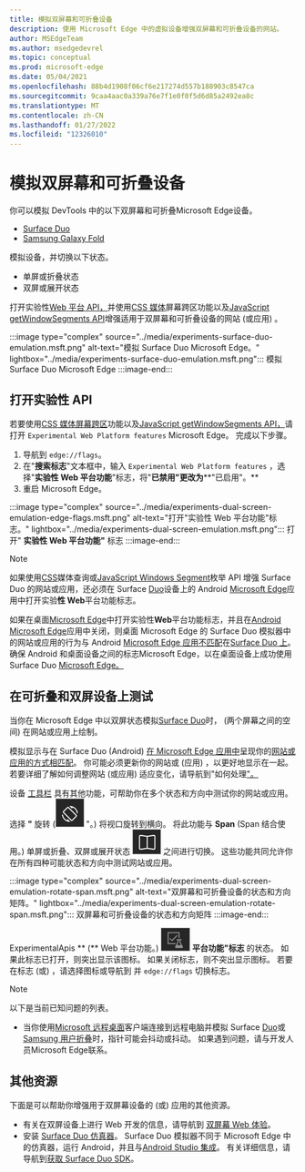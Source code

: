 ```yaml
---
title: 模拟双屏幕和可折叠设备
description: 使用 Microsoft Edge 中的虚拟设备增强双屏幕和可折叠设备的网站。
author: MSEdgeTeam
ms.author: msedgedevrel
ms.topic: conceptual
ms.prod: microsoft-edge
ms.date: 05/04/2021
ms.openlocfilehash: 88b4d1908f06cf6e217274d557b188903c8547ca
ms.sourcegitcommit: 9caa4aac0a339a76e7f1e0f0f5d6d85a2492ea8c
ms.translationtype: MT
ms.contentlocale: zh-CN
ms.lasthandoff: 01/27/2022
ms.locfileid: "12326010"
---
```

# <a name="emulate-dual-screen-and-foldable-devices"></a>模拟双屏幕和可折叠设备

你可以模拟 DevTools 中的以下双屏幕和可折叠Microsoft Edge设备。

*   [Surface Duo](https://www.microsoft.com/surface/devices/surface-duo)
*   [Samsung Galaxy Fold](https://www.samsung.com/global/galaxy/galaxy-fold)

模拟设备，并切换以下状态。

*   单屏或折叠状态
*   双屏或展开状态

打开实验性[Web 平台 API，](#turn-on-experimental-apis)并使用[CSS 媒体](/dual-screen/web/css-media-spanning)屏幕跨区功能以及[JavaScript getWindowSegments API](/dual-screen/web/javascript-getwindowsegments)增强适用于双屏幕和可折叠设备的网站 (或应用) 。

:::image type="complex" source="../media/experiments-surface-duo-emulation.msft.png" alt-text="模拟 Surface Duo Microsoft Edge。" lightbox="../media/experiments-surface-duo-emulation.msft.png":::
   模拟 Surface Duo Microsoft Edge
:::image-end:::


<!-- ====================================================================== -->
## <a name="turn-on-experimental-apis"></a>打开实验性 API

若要使用[CSS 媒体屏幕跨区](/dual-screen/web/css-media-spanning)功能以及[JavaScript getWindowSegments API，](/dual-screen/web/javascript-getwindowsegments)请打开 `Experimental Web Platform features` Microsoft Edge。  完成以下步骤。

1.  导航到 `edge://flags`。
1.  在"**搜索标志**"文本框中，输入 `Experimental Web Platform features` ，选择"**实验性 Web 平台功能**"标志，将"**已禁用"更改为****"已启用"。**
1.  重启 Microsoft Edge。

:::image type="complex" source="../media/experiments-dual-screen-emulation-edge-flags.msft.png" alt-text="打开&quot;实验性 Web 平台功能&quot;标志。" lightbox="../media/experiments-dual-screen-emulation.msft.png":::
   打开" **实验性 Web 平台功能"** 标志
:::image-end:::

> [!NOTE]
> 如果使用[CSS](/dual-screen/web/css-media-spanning)媒体查询或[JavaScript Windows Segment](/dual-screen/web/javascript-getwindowsegments)枚举 API 增强 Surface Duo 的网站或应用，还必须在 Surface [Duo](https://www.microsoft.com/surface/devices/surface-duo)设备上的 Android [Microsoft Edge](https://play.google.com/store/apps/details?id=com.microsoft.emmx)应用中打开实验**性 Web**平台功能[](https://www.microsoft.com/surface/devices/surface-duo)标志。
>
> 如果在桌面[Microsoft Edge](https://www.microsoft.com/edge)中打开实验性**Web**平台功能标志，并且在[Android Microsoft Edge](https://play.google.com/store/apps/details?id=com.microsoft.emmx)应用中关闭，则桌面 Microsoft Edge 的 Surface Duo 模拟器中的网站或应用的行为与 Android [Microsoft Edge 应用不匹配](https://play.google.com/store/apps/details?id=com.microsoft.emmx)在[Surface Duo 上](https://www.microsoft.com/surface/devices/surface-duo)。  确保 Android 和桌面设备之间的标志Microsoft Edge，以在桌面设备上成功使用 Surface Duo [Microsoft Edge。](https://www.microsoft.com/edge)


<!-- ====================================================================== -->
## <a name="test-on-foldable-and-dual-screen-devices"></a>在可折叠和双屏设备上测试

当你在 Microsoft Edge 中以双屏状态模拟[Surface Duo](https://www.microsoft.com/surface/devices/surface-duo)时， (两个屏幕之间的空间) 在网站或应用上绘制。

模拟显示与在 Surface Duo (Android) [在 Microsoft Edge 应用中](https://play.google.com/store/apps/details?id=com.microsoft.emmx)呈现你的[网站或应用的方式相匹配](https://www.microsoft.com/surface/devices/surface-duo)。  你可能必须更新你的网站或 (应用) ，以更好地显示在一起。  若要详细了解如何调整网站 (或应用) 适应变化，请导航到"如何处理["。](/dual-screen/introduction#how-to-work-with-the-seam)

设备 [工具栏](../device-mode/index.md#simulate-a-mobile-viewport) 具有其他功能，可帮助你在多个状态和方向中测试你的网站或应用。  选择 **"** 旋转 (![ 旋转 ](../media/rotate-dark-icon.msft.png) "。) 将视口旋转到横向。 将此功能与 **Span** (Span 结合使用。) 单屏或折叠、双屏或展开状态 ![ ](../media/span-dark-icon.msft.png) 之间进行切换。  这些功能共同允许你在所有四种可能状态和方向中测试网站或应用。

:::image type="complex" source="../media/experiments-dual-screen-emulation-rotate-span.msft.png" alt-text="双屏幕和可折叠设备的状态和方向矩阵。" lightbox="../media/experiments-dual-screen-emulation-rotate-span.msft.png":::
   双屏幕和可折叠设备的状态和方向矩阵
:::image-end:::

ExperimentalApis ** (** Web 平台功能。) ![ 图标显示"实验性 Web ](../media/experimental-apis-dark-icon.msft.png) **平台功能"标志** 的状态。  如果此标志已打开，则突出显示该图标。  如果关闭标志，则不突出显示图标。  若要在标志 (或) ，请选择图标或导航到 并 `edge://flags` 切换标志。

> [!NOTE]
> 以下是当前已知问题的列表。
>
> *   当你使用[Microsoft 远程桌面](/windows-server/remote/remote-desktop-services/clients/remote-desktop-clients)客户端连接到远程电脑并模拟 Surface [Duo](https://www.microsoft.com/surface/devices/surface-duo)或[Samsung 用户折叠](https://www.samsung.com/global/galaxy/galaxy-fold)时，指针可能会抖动或抖动。  如果遇到问题，请与开发人员Microsoft Edge联系。


<!-- ====================================================================== -->
## <a name="additional-resources"></a>其他资源

下面是可以帮助你增强用于双屏幕设备的 (或) 应用的其他资源。

*   有关在双屏设备上进行 Web 开发的信息，请导航到 [双屏幕 Web 体验](/dual-screen/web/index)。
*   安装 [Surface Duo 仿真器](/dual-screen/android/use-emulator)。  Surface Duo 模拟器不同于 Microsoft Edge 中的仿真器，运行 Android，并且与[Android Studio 集成](https://developer.android.com/studio/)。  有关详细信息，请导航到[获取 Surface Duo SDK](/dual-screen/android/get-duo-sdk)。
